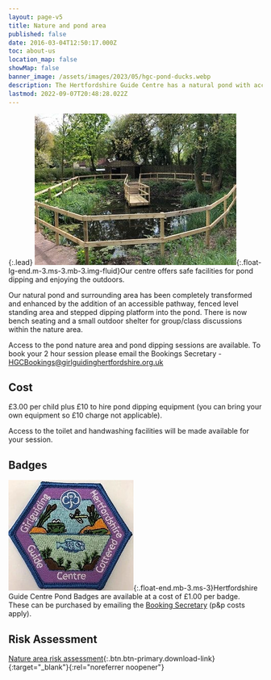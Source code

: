```yaml
---
layout: page-v5
title: Nature and pond area
published: false
date: 2016-03-04T12:50:17.000Z
toc: about-us
location_map: false
showMap: false
banner_image: /assets/images/2023/05/hgc-pond-ducks.webp
description: The Hertfordshire Guide Centre has a natural pond with accessible pathway.
lastmod: 2022-09-07T20:48:28.022Z
---
```

{:.lead}
![The pond](/assets/images/core/hgc-pond.jpg){:.float-lg-end.m-3.ms-3.mb-3.img-fluid}Our centre offers safe facilities for pond dipping and enjoying the outdoors.

Our natural pond and surrounding area has been completely transformed and enhanced by the addition of an accessible pathway, fenced level standing area and stepped dipping platform into the pond.  There is now bench seating and a small outdoor shelter for group/class discussions within the nature area.

​Access to the pond nature area and pond dipping sessions are available.  To book your 2 hour session please email the Bookings Secretary - <HGCBookings@girlguidinghertfordshire.org.uk>

## Cost

​£3.00 per child plus £10 to hire pond dipping equipment (you can bring your own equipment so £10 charge not applicable).

Access to the toilet and handwashing facilities will be made available for your session.

## Badges

![Pond badge](/assets/images/2023/03/hgc-pond-badge.webp){:.float-end.mb-3.ms-3}Hertfordshire Guide Centre Pond Badges are available at a cost of £1.00 per badge. These can be purchased by emailing the [Booking Secretary](mailto:HGCBookings@girlguidinghertfordshire.org.uk) (p&p costs apply).

## Risk Assessment

[Nature area risk assessment](/assets/docs/2023/risk_assess_hgc_nature_area.doc){:.btn.btn-primary.download-link}{:target="_blank"}{:rel="noreferrer noopener"}
